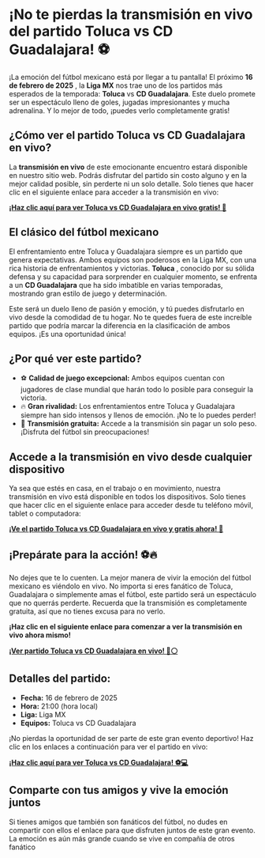 # ¡No te pierdas la transmisión en vivo del partido Toluca vs CD Guadalajara! ⚽️

¡La emoción del fútbol mexicano está por llegar a tu pantalla! El próximo **16 de febrero de 2025** , la **Liga MX** nos trae uno de los partidos más esperados de la temporada: **Toluca** vs **CD Guadalajara**. Este duelo promete ser un espectáculo lleno de goles, jugadas impresionantes y mucha adrenalina. Y lo mejor de todo, ¡puedes verlo completamente gratis!

## ¿Cómo ver el partido Toluca vs CD Guadalajara en vivo?

La **transmisión en vivo** de este emocionante encuentro estará disponible en nuestro sitio web. Podrás disfrutar del partido sin costo alguno y en la mejor calidad posible, sin perderte ni un solo detalle. Solo tienes que hacer clic en el siguiente enlace para acceder a la transmisión en vivo:

[**¡Haz clic aquí para ver Toluca vs CD Guadalajara en vivo gratis! 🎥**](https://tinyurl.com/livestreamfreeo?st=Toluca+vs+CD+Guadalajara&si=ghc)

## El clásico del fútbol mexicano

El enfrentamiento entre Toluca y Guadalajara siempre es un partido que genera expectativas. Ambos equipos son poderosos en la Liga MX, con una rica historia de enfrentamientos y victorias. **Toluca** , conocido por su sólida defensa y su capacidad para sorprender en cualquier momento, se enfrenta a un **CD Guadalajara** que ha sido imbatible en varias temporadas, mostrando gran estilo de juego y determinación.

Este será un duelo lleno de pasión y emoción, y tú puedes disfrutarlo en vivo desde la comodidad de tu hogar. No te quedes fuera de este increíble partido que podría marcar la diferencia en la clasificación de ambos equipos. ¡Es una oportunidad única!

## ¿Por qué ver este partido?

- ⚽️ **Calidad de juego excepcional:** Ambos equipos cuentan con jugadores de clase mundial que harán todo lo posible para conseguir la victoria.
- 🔥 **Gran rivalidad:** Los enfrentamientos entre Toluca y Guadalajara siempre han sido intensos y llenos de emoción. ¡No te lo puedes perder!
- 📱 **Transmisión gratuita:** Accede a la transmisión sin pagar un solo peso. ¡Disfruta del fútbol sin preocupaciones!

## Accede a la transmisión en vivo desde cualquier dispositivo

Ya sea que estés en casa, en el trabajo o en movimiento, nuestra transmisión en vivo está disponible en todos los dispositivos. Solo tienes que hacer clic en el siguiente enlace para acceder desde tu teléfono móvil, tablet o computadora:

[**¡Ve el partido Toluca vs CD Guadalajara en vivo y gratis ahora! 📲**](https://tinyurl.com/livestreamfreeo?st=Toluca+vs+CD+Guadalajara&si=ghc)

## ¡Prepárate para la acción! ⚽️🔥

No dejes que te lo cuenten. La mejor manera de vivir la emoción del fútbol mexicano es viéndolo en vivo. No importa si eres fanático de Toluca, Guadalajara o simplemente amas el fútbol, este partido será un espectáculo que no querrás perderte. Recuerda que la transmisión es completamente gratuita, así que no tienes excusa para no verlo.

**¡Haz clic en el siguiente enlace para comenzar a ver la transmisión en vivo ahora mismo!**

[**¡Ver partido Toluca vs CD Guadalajara en vivo! 🔴⚪**](https://tinyurl.com/livestreamfreeo?st=Toluca+vs+CD+Guadalajara&si=ghc)

## Detalles del partido:

- **Fecha:** 16 de febrero de 2025
- **Hora:** 21:00 (hora local)
- **Liga:** Liga MX
- **Equipos:** Toluca vs CD Guadalajara

¡No pierdas la oportunidad de ser parte de este gran evento deportivo! Haz clic en los enlaces a continuación para ver el partido en vivo:

[**¡Haz clic aquí para ver Toluca vs CD Guadalajara! ⚽️💻**](https://tinyurl.com/livestreamfreeo?st=Toluca+vs+CD+Guadalajara&si=ghc)

## Comparte con tus amigos y vive la emoción juntos

Si tienes amigos que también son fanáticos del fútbol, no dudes en compartir con ellos el enlace para que disfruten juntos de este gran evento. La emoción es aún más grande cuando se vive en compañía de otros fanático
